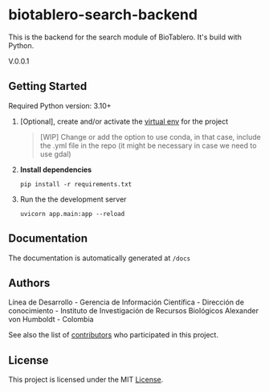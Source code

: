 # biotablero-search-backend

This is the backend for the search module of BioTablero. It's build with Python.

V.0.0.1

## Getting Started

Required Python version: 3.10+

1. [Optional], create and/or activate the [virtual env](https://docs.python.org/3/library/venv.html) for the project

    > [WIP] Change or add the option to use conda, in that case, include the .yml file in the repo (it might be necessary in case we need to use gdal)
1. __Install dependencies__

    `pip install -r requirements.txt`
1. Run the the development server

    `uvicorn app.main:app --reload`

## Documentation

The documentation is automatically generated at `/docs`

## Authors

Línea de Desarrollo - Gerencia de Información Científica - Dirección de conocimiento - Instituto de Investigación de Recursos Biológicos Alexander von Humboldt - Colombia

See also the list of [contributors](https://github.com/PEM-Humboldt/biotablero-search-backend/graphs/contributors) who participated in this project.

## License

This project is licensed under the MIT [License](LICENSE).
